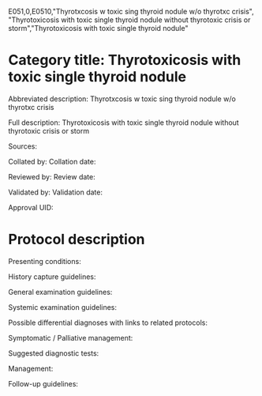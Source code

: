 E051,0,E0510,"Thyrotxcosis w toxic sing thyroid nodule w/o thyrotxc crisis", "Thyrotoxicosis with toxic single thyroid nodule without thyrotoxic crisis or storm","Thyrotoxicosis with toxic single thyroid nodule"
# Category title: Thyrotoxicosis with toxic single thyroid nodule

Abbreviated description: Thyrotxcosis w toxic sing thyroid nodule w/o thyrotxc crisis

Full description: Thyrotoxicosis with toxic single thyroid nodule without thyrotoxic crisis or storm

Sources:

Collated by:
Collation date:

Reviewed by:
Review date:

Validated by:
Validation date:

Approval UID:

# Protocol description

Presenting conditions:

History capture guidelines:

General examination guidelines:

Systemic examination guidelines:

Possible differential diagnoses with links to related protocols:

Symptomatic / Palliative management:

Suggested diagnostic tests:

Management:

Follow-up guidelines:
